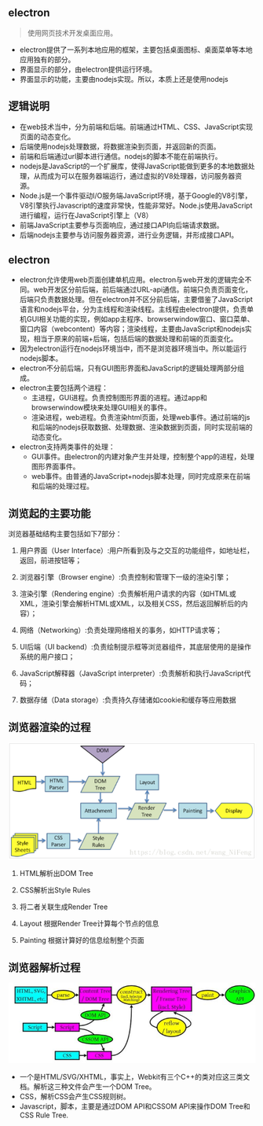 ## electron
> 使用网页技术开发桌面应用。

* electron提供了一系列本地应用的框架，主要包括桌面图标、桌面菜单等本地应用独有的部分。
* 界面显示的部分，由electron提供运行环境。
* 界面显示的功能，主要由nodejs实现。所以，本质上还是使用nodejs


## 逻辑说明

* 在web技术当中，分为前端和后端。前端通过HTML、CSS、JavaScript实现页面的动态变化。
* 后端使用nodejs处理数据，将数据渲染到页面，并返回新的页面。
* 前端和后端通过url脚本进行通信。nodejs的脚本不能在前端执行。
* nodejs是JavaScript的一个扩展库，使得JavaScript能做到更多的本地数据处理，从而成为可以在服务器端运行，通过虚拟的V8处理器，访问服务器资源。
* Node.js是一个事件驱动I/O服务端JavaScript环境，基于Google的V8引擎，V8引擎执行Javascript的速度非常快，性能非常好。Node.js使用JavaScript进行编程，运行在JavaScript引擎上（V8）
* 前端JavaScript主要参与页面响应，通过接口API向后端请求数据。
* 后端nodejs主要参与访问服务器资源，进行业务逻辑，并形成接口API。


## electron

* electron允许使用web页面创建单机应用。electron与web开发的逻辑完全不同。web开发区分前后端，前后端通过URL-api通信。前端只负责页面变化，后端只负责数据处理。但在electron并不区分前后端，主要借鉴了JavaScript语言和nodejs平台，分为主线程和渲染线程。主线程由electron提供，负责单机GUI相关功能的实现，例如app主程序、browserwindow窗口、窗口菜单、窗口内容（webcontent）等内容；渲染线程，主要由JavaScript和nodejs实现，相当于原来的前端+后端，包括后端的数据处理和前端的页面变化。
* 因为electron运行在nodejs环境当中，而不是浏览器环境当中。所以能运行nodejs脚本。
* electron不分前后端，只有GUI图形界面和JavaScript的逻辑处理两部分组成。
* electron主要包括两个进程：
  * 主进程，GUI进程。负责控制图形界面的进程。通过app和browserwindow模块来处理GUI相关的事件。
  * 渲染进程，web进程。负责渲染html页面，处理web事件。通过前端的js和后端的nodejs获取数据、处理数据、渲染数据到页面，同时实现前端的动态变化。
* electron支持两类事件的处理：
  * GUI事件。由electron的内建对象产生并处理，控制整个app的进程，处理图形界面事件。
  * web事件。由普通的JavaScript+nodejs脚本处理，同时完成原来在前端和后端的处理过程。

## 浏览起的主要功能

浏览器基础结构主要包括如下7部分：

1. 用户界面（User Interface）:用户所看到及与之交互的功能组件，如地址栏，返回，前进按钮等；

2. 浏览器引擎（Browser engine）:负责控制和管理下一级的渲染引擎；
3. 渲染引擎（Rendering engine）:负责解析用户请求的内容（如HTML或XML，渲染引擎会解析HTML或XML，以及相关CSS，然后返回解析后的内容）；
4. 网络（Networking）:负责处理网络相关的事务，如HTTP请求等；
5. UI后端（UI backend）:负责绘制提示框等浏览器组件，其底层使用的是操作系统的用户接口；
6. JavaScript解释器（JavaScript interpreter）:负责解析和执行JavaScript代码；
7. 数据存储（Data storage）:负责持久存储诸如cookie和缓存等应用数据

## 浏览器渲染的过程

![](img/webrender.png)

1. HTML解析出DOM Tree

2. CSS解析出Style Rules

3. 将二者关联生成Render Tree

4. Layout 根据Render Tree计算每个节点的信息

5. Painting 根据计算好的信息绘制整个页面


## 浏览器解析过程

![](img/webparse.jpg)
* 一个是HTML/SVG/XHTML，事实上，Webkit有三个C++的类对应这三类文档。解析这三种文件会产生一个DOM Tree。
* CSS，解析CSS会产生CSS规则树。
* Javascript，脚本，主要是通过DOM API和CSSOM API来操作DOM Tree和CSS Rule Tree.
